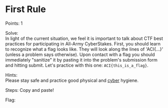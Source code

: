 # First Rule

Points: 1

Solve:\
In light of the current situation, we feel it is important to talk about CTF best practices for participating in All-Army CyberStakes. First, you should learn to recognize what a flag looks like. They will look along the lines of 'ACI{...}' (unless a problem says otherwise). Upon contact with a flag you should immediately "sanitize" it by pasting it into the problem's submission form and hitting submit. Let's practice with this one: `ACI{this_is_a_flag}`.

Hints:\
Please stay safe and practice good physical and [cyber](https://www.arcyber.army.mil/Info/Fact-Sheets/Fact-Sheet-View-Page/Article/1425566/cybersecurity-fact-sheet-10-cybersecurity-tips/) hygiene.

Steps:
Copy and paste!

Flag: <!-- ACI{this_is_a_flag} -->
